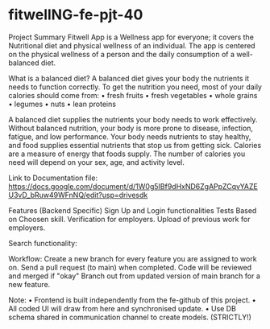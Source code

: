 # fitwellNG-fe-pjt-40

Project Summary
Fitwell App is a Wellness app for everyone; it covers the Nutritional diet and physical wellness of an individual. 
The app is centered on the physical wellness of a person and the daily consumption of a well-balanced diet.

What is a balanced diet?
A balanced diet gives your body the nutrients it needs to function correctly. To get the nutrition you need, most of your daily calories should come from:
•	fresh fruits
•	fresh vegetables
•	whole grains
•	legumes
•	nuts
•	lean proteins

A balanced diet supplies the nutrients your body needs to work effectively. Without balanced nutrition, your body is more prone to disease, infection, fatigue, and low performance.
Your body needs nutrients to stay healthy, and food supplies essential nutrients that stop us from getting sick.
Calories are a measure of energy that foods supply. The number of calories you need will depend on your sex, age, and activity level.


Link to Documentation file: https://docs.google.com/document/d/1W0g5IBf9dHxND6ZgAPpZCqvYAZEU3vD_bRuw49WFnNQ/edit?usp=drivesdk




Features (Backend Specific)
Sign Up and Login functionalities
Tests Based on Choosen skill.
Verification for employers.
Upload of previous work for employers.




Search functionality: 


Workflow:
Create a new branch for every feature you are assigned to work on. Send a pull request (to main) when completed. 
Code will be reviewed and merged if "okay" Branch out from updated version of main branch for a new feature.

Note:
•	Frontend is built independently from the fe-github of this project.
•	All coded UI will draw from here and synchronised update.
•	Use DB schema shared in communication channel to create models. (STRICTLY!)

